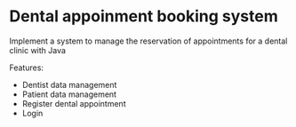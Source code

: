 # Dental appoinment booking system

Implement a system to manage the reservation of appointments for a dental clinic with Java

Features:
* Dentist data management
* Patient data management
* Register dental appointment
* Login
